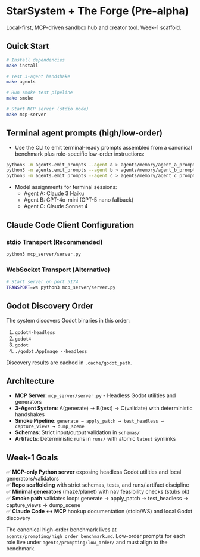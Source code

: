 # StarSystem + The Forge (Pre-alpha)
Local-first, MCP-driven sandbox hub and creator tool. Week-1 scaffold.

## Quick Start

```bash
# Install dependencies
make install

# Test 3-agent handshake
make agents

# Run smoke test pipeline
make smoke

# Start MCP server (stdio mode)
make mcp-server
```

## Terminal agent prompts (high/low-order)

- Use the CLI to emit terminal-ready prompts assembled from a canonical benchmark plus role-specific low-order instructions:

```bash
python3 -m agents.emit_prompts --agent a > agents/memory/agent_a_prompt.txt
python3 -m agents.emit_prompts --agent b > agents/memory/agent_b_prompt.txt
python3 -m agents.emit_prompts --agent c > agents/memory/agent_c_prompt.txt
```

- Model assignments for terminal sessions:
  - Agent A: Claude 3 Haiku
  - Agent B: GPT-4o-mini (GPT-5 nano fallback)
  - Agent C: Claude Sonnet 4

## Claude Code Client Configuration

### stdio Transport (Recommended)
```bash
python3 mcp_server/server.py
```

### WebSocket Transport (Alternative)
```bash
# Start server on port 5174
TRANSPORT=ws python3 mcp_server/server.py
```

## Godot Discovery Order

The system discovers Godot binaries in this order:
1. `godot4-headless`
2. `godot4`  
3. `godot`
4. `./godot.AppImage --headless`

Discovery results are cached in `.cache/godot_path`.

## Architecture

- **MCP Server**: `mcp_server/server.py` - Headless Godot utilities and generators
- **3-Agent System**: A(generate) → B(test) → C(validate) with deterministic handshakes
- **Smoke Pipeline**: `generate → apply_patch → test_headless → capture_views → dump_scene`
- **Schemas**: Strict input/output validation in `schemas/`
- **Artifacts**: Deterministic runs in `runs/` with atomic `latest` symlinks

## Week-1 Goals

✅ **MCP-only Python server** exposing headless Godot utilities and local generators/validators  
✅ **Repo scaffolding** with strict schemas, tests, and runs/ artifact discipline  
✅ **Minimal generators** (maze/planet) with nav feasibility checks (stubs ok)  
✅ **Smoke path** validates loop: generate → apply_patch → test_headless → capture_views → dump_scene  
✅ **Claude Code ↔ MCP** hookup documentation (stdio/WS) and local Godot discovery

The canonical high-order benchmark lives at `agents/prompting/high_order_benchmark.md`. Low-order prompts for each role live under `agents/prompting/low_order/` and must align to the benchmark.